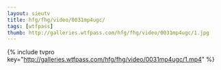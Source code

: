```yaml
--- 
layout: sieutv
title: hfg/fhg/video/0031mp4ugc/
tags: [wtfpass]
thumb: http://galleries.wtfpass.com/hfg/fhg/video/0031mp4ugc/1.jpg
---
```

{% include tvpro key="http://galleries.wtfpass.com/hfg/fhg/video/0031mp4ugc/1.mp4" %} 
